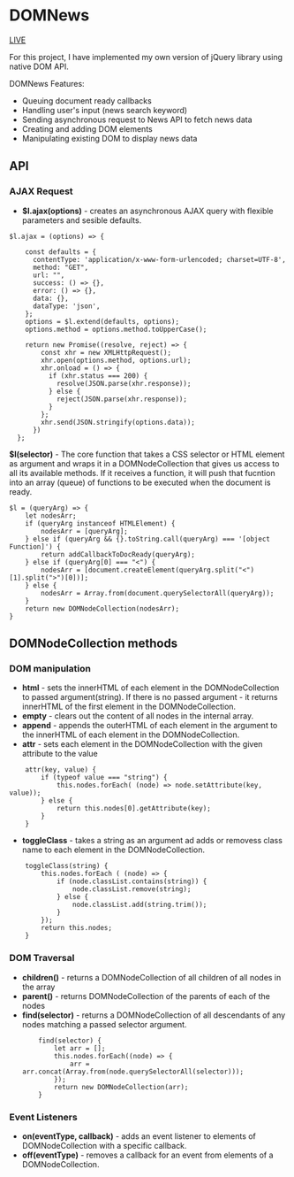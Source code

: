 # DOMNews

<a href="https://odiuriagin.github.io/DOMNews/">LIVE</a>

For this project, I have implemented my own version of jQuery library using native DOM API. 

<p>DOMNews Features:</p>
<ul>
    <li>Queuing document ready callbacks</li>
    <li>Handling user's input (news search keyword)</li>
    <li>Sending asynchronous request to News API to fetch news data</li>
    <li>Creating and adding DOM elements</li>
    <li>Manipulating existing DOM to display news data</li>
</ul>



<h2>API</h2>

<h3>AJAX Request</h3>
<ul>
    <li><b>$l.ajax(options)</b> - creates an asynchronous AJAX query with flexible parameters and sesible defaults.</li>
</ul>

```
$l.ajax = (options) => {
    
    const defaults = {
      contentType: 'application/x-www-form-urlencoded; charset=UTF-8',
      method: "GET",
      url: "",
      success: () => {},
      error: () => {},
      data: {},
      dataType: 'json',
    };
    options = $l.extend(defaults, options);
    options.method = options.method.toUpperCase();

    return new Promise((resolve, reject) => {
        const xhr = new XMLHttpRequest();
        xhr.open(options.method, options.url);
        xhr.onload = () => {
          if (xhr.status === 200) {
            resolve(JSON.parse(xhr.response));
          } else {
            reject(JSON.parse(xhr.response));
          }
        };
        xhr.send(JSON.stringify(options.data));
      })
  };

```


<p><b>$l(selector)</b> - The core function that takes a CSS selector or HTML element as argument and wraps it in a DOMNodeCollection that gives us access to all its available methods. If it receives a function, it will push that fucntion into an array (queue) of functions to be executed when the document is ready.</p>

```
$l = (queryArg) => {
    let nodesArr;
    if (queryArg instanceof HTMLElement) {
        nodesArr = [queryArg];
    } else if (queryArg && {}.toString.call(queryArg) === '[object Function]') {
        return addCallbackToDocReady(queryArg);
    } else if (queryArg[0] === "<") {
        nodesArr = [document.createElement(queryArg.split("<")[1].split(">")[0])];
    } else {
        nodesArr = Array.from(document.querySelectorAll(queryArg));
    }
    return new DOMNodeCollection(nodesArr);
}
```

<h2>DOMNodeCollection methods</h2>

<h3>DOM manipulation</h3>
<ul>
    <li><b>html</b> - sets the innerHTML of each element in the DOMNodeCollection to passed argument(string). If there is no passed argument - it returns innerHTML of the first element in the DOMNodeCollection.</li>
    <li><b>empty</b> - clears out the content of all nodes in the internal array.</li>
    <li><b>append</b> - appends the outerHTML of each element in the argument to the innerHTML of each element in the DOMNodeCollection.</li>
    <li><b>attr</b> - sets each element in the DOMNodeCollection with the given attribute to the value</li>
</ul>

```
    attr(key, value) {
        if (typeof value === "string") {
            this.nodes.forEach( (node) => node.setAttribute(key, value));
        } else {
            return this.nodes[0].getAttribute(key);
        }
    }
```
<ul>
    <li><b>toggleClass</b> - takes a string as an argument ad adds or removess class name to each element in the DOMNodeCollection.</li>
</ul>

```
    toggleClass(string) {
        this.nodes.forEach ( (node) => {
            if (node.classList.contains(string)) {
                node.classList.remove(string);
            } else {
                node.classList.add(string.trim());
            }
        });
        return this.nodes;
    }

```

<h3>DOM Traversal</h3>
<ul>
    <li><b>children()</b> - returns a DOMNodeCollection of all children of all nodes in the array</li>
    <li><b>parent()</b> - returns DOMNodeCollection of the parents of each of the nodes</li>
    <li><b>find(selector)</b> - returns a DOMNodeCollection of all descendants of any nodes matching a passed selector argument.</li>

```
    find(selector) {
        let arr = [];
        this.nodes.forEach((node) => {
            arr = arr.concat(Array.from(node.querySelectorAll(selector)));
        });
        return new DOMNodeCollection(arr);
    }

```
</ul>

<h3>Event Listeners</h3>
<ul>
    <li><b>on(eventType, callback)</b> - adds an event listener to elements of DOMNodeCollection with a specific callback.</li>
    <li><b>off(eventType)</b> - removes a callback for an event from elements of a DOMNodeCollection.</li>
</ul>
